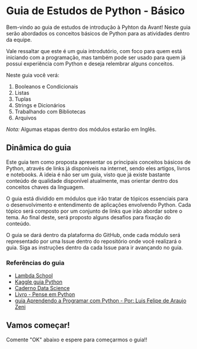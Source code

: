 # Guia de Estudos de Python - Básico

Bem-vindo ao guia de estudos de introdução à Pyhton da Avant! Neste guia serão abordados os conceitos básicos de Python para as atividades dentro da equipe.

Vale ressaltar que este é um guia introdutório, com foco para quem está iniciando com a programação,
mas também pode ser usado para quem já possui experiência com Python e deseja relembrar alguns conceitos.

Neste guia você verá:

1. Booleanos e Condicionais
1. Listas
1. Tuplas
1. Strings e Dicionários
1. Trabalhando com Bibliotecas
1. Arquivos

_Nota:_
Algumas etapas dentro dos módulos estarão em Inglês.

## Dinâmica do guia

Este guia tem como proposta apresentar os principais conceitos básicos de Python, através de links já disponíveis na internet, sendo eles artigos, livros e notebooks. A ideia é não ser um guia, visto que já existe bastante conteúdo de qualidade disponível atualmente, mas orientar dentro dos conceitos chaves da linguagem.

O guia está dividido em módulos que irão tratar de tópicos essenciais para o desenvolvimento e entendimento de aplicações envolvendo Python. Cada tópico será composto por um conjunto de links que irão abordar sobre o tema. Ao final deste, será proposto alguns desafios para fixação do conteúdo.

O guia se dará dentro da plataforma do GitHub, onde cada módulo será representado por uma Issue dentro do repositório onde você realizará o guia. Siga as instruções dentro da cada Issue para ir avançando no guia.

### Referências do guia

- [Lambda School](https://github.com/LambdaSchool/Intro-Python-I)
- [Kaggle guia Python](https://www.kaggle.com/learn/python)
- [Caderno Data Science](https://josenaldo.github.io/caderno-data-science/guia-python.html)
- [Livro - Pense em Python](https://penseallen.github.io/PensePython2e/)
- [guia Aprendendo a Programar com Python - Por: Luis Felipe de Araujo Zeni](http://luiszeni.com.br/python_classes/)

## Vamos começar!

Comente "OK" abaixo e espere para começarmos o guia!!
